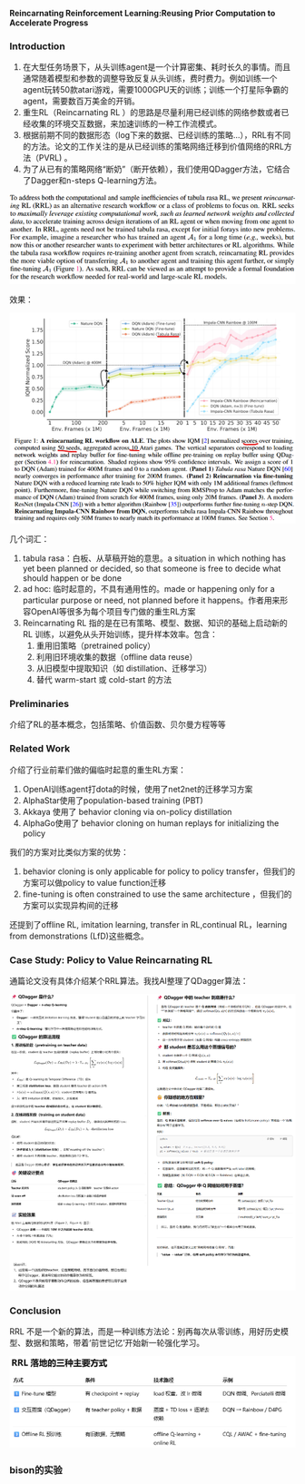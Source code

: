 **Reincarnating Reinforcement Learning:Reusing Prior Computation to Accelerate Progress**

### Introduction

1. 在大型任务场景下，从头训练agent是一个计算密集、耗时长久的事情。而且通常随着模型和参数的调整导致反复从头训练，费时费力。例如训练一个agent玩转50款atari游戏，需要1000GPU天的训练；训练一个打星际争霸的agent，需要数百万美金的开销。
2. 重生RL（Reincarnating RL ）的思路是尽量利用已经训练的网络参数或者已经收集的环境交互数据，来加速训练的一种工作流模式。
3. 根据前期不同的数据形态（log下来的数据、已经训练的策略...），RRL有不同的方法。论文的工作关注的是从已经训练的策略网络迁移到价值网络的RRL方法（PVRL) 。
4. 为了从已有的策略网络“断奶”（断开依赖），我们使用QDagger方法，它结合了Dagger和n-steps Q-learning方法。

![image-20250526105132171](img/image-20250526105132171.png)



效果：

![image-20250526105718055](img/image-20250526105718055.png)

几个词汇：

1. tabula rasa：白板、从草稿开始的意思。a situation in which nothing has yet been planned or decided, so that someone is free to decide what should happen or be done
2. ad hoc: 临时起意的，不具有通用性的。made or happening only for a particular purpose or need, not planned before it happens。作者用来形容OpenAI等很多为每个项目专门做的重生RL方案
3. Reincarnating RL 指的是在已有策略、模型、数据、知识的基础上启动新的 RL 训练，以避免从头开始训练，提升样本效率。包含：
   1. 重用旧策略（pretrained policy）
   2. 利用旧环境收集的数据（offline data reuse）
   3. 从旧模型中提取知识（如 distillation、迁移学习）
   4. 替代 warm-start 或 cold-start 的方法

### Preliminaries

介绍了RL的基本概念，包括策略、价值函数、贝尔曼方程等等

### Related Work

介绍了行业前辈们做的偏临时起意的重生RL方案：

1. OpenAI训练agent打dota的时候，使用了net2net的迁移学习方案
2. AlphaStar使用了population-based training (PBT)
3. Akkaya 使用了 behavior cloning via on-policy distillation
4. AlphaGo使用了 behavior cloning on human replays for initializing the policy

我们的方案对比类似方案的优势：

1. behavior cloning is only applicable for policy to policy transfer，但我们的方案可以做policy to value function迁移
2. fine-tuning is often constrained to use the same architecture ，但我们的方案可以实现异构间的迁移

还提到了offline RL, imitation learning, transfer in RL,continual RL，learning from demonstrations (LfD)这些概念。

### Case Study: Policy to Value Reincarnating RL

通篇论文没有具体介绍某个RRL算法。我找AI整理了QDagger算法：

![image-20250526120006788](img/image-20250526120006788.png)

### Conclusion

RRL 不是一个新的算法，而是一种训练方法论：别再每次从零训练，用好历史模型、数据和策略，带着‘前世记忆’开始新一轮强化学习。

![image-20250526131607483](img/image-20250526131607483.png)

### bison的实验